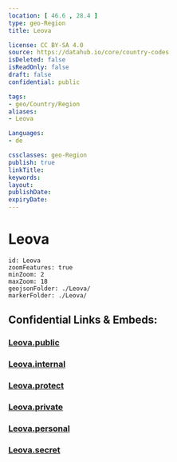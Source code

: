 ```yaml
---
location: [ 46.6 , 28.4 ] 
type: geo-Region
title: Leova

license: CC BY-SA 4.0
source: https://datahub.io/core/country-codes
isDeleted: false
isReadOnly: false
draft: false
confidential: public

tags:
- geo/Country/Region
aliases:
- Leova

Languages:
- de

cssclasses: geo-Region
publish: true
linkTitle: 
keywords: 
layout: 
publishDate: 
expiryDate: 
---
```


# Leova

```leaflet
id: Leova
zoomFeatures: true 
minZoom: 2 
maxZoom: 18
geojsonFolder: ./Leova/
markerFolder: ./Leova/
```


## Confidential Links & Embeds: 

### [Leova.public](/_public/\Earth\Continent\Europe\Europe~East\Moldova\Districts~MoldovaLeova.public.md) 

### [Leova.internal](/_internal/\Earth\Continent\Europe\Europe~East\Moldova\Districts~MoldovaLeova.internal.md) 

### [Leova.protect](/_protect/\Earth\Continent\Europe\Europe~East\Moldova\Districts~MoldovaLeova.protect.md) 

### [Leova.private](/_private/\Earth\Continent\Europe\Europe~East\Moldova\Districts~MoldovaLeova.private.md) 

### [Leova.personal](/_personal/\Earth\Continent\Europe\Europe~East\Moldova\Districts~MoldovaLeova.personal.md) 

### [Leova.secret](/_secret/\Earth\Continent\Europe\Europe~East\Moldova\Districts~MoldovaLeova.secret.md)

